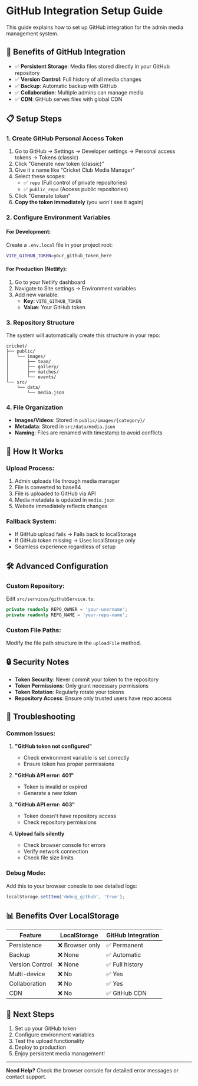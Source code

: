 # GitHub Integration Setup Guide

This guide explains how to set up GitHub integration for the admin media management system.

## 🚀 Benefits of GitHub Integration

- ✅ **Persistent Storage**: Media files stored directly in your GitHub repository
- ✅ **Version Control**: Full history of all media changes
- ✅ **Backup**: Automatic backup with GitHub
- ✅ **Collaboration**: Multiple admins can manage media
- ✅ **CDN**: GitHub serves files with global CDN

## 📋 Setup Steps

### 1. Create GitHub Personal Access Token

1. Go to GitHub → Settings → Developer settings → Personal access tokens → Tokens (classic)
2. Click "Generate new token (classic)"
3. Give it a name like "Cricket Club Media Manager"
4. Select these scopes:
   - ✅ `repo` (Full control of private repositories)
   - ✅ `public_repo` (Access public repositories)
5. Click "Generate token"
6. **Copy the token immediately** (you won't see it again)

### 2. Configure Environment Variables

#### For Development:
Create a `.env.local` file in your project root:

```bash
VITE_GITHUB_TOKEN=your_github_token_here
```

#### For Production (Netlify):
1. Go to your Netlify dashboard
2. Navigate to Site settings → Environment variables
3. Add new variable:
   - **Key**: `VITE_GITHUB_TOKEN`
   - **Value**: Your GitHub token

### 3. Repository Structure

The system will automatically create this structure in your repo:

```
cricket/
├── public/
│   └── images/
│       ├── team/
│       ├── gallery/
│       ├── matches/
│       └── events/
└── src/
    └── data/
        └── media.json
```

### 4. File Organization

- **Images/Videos**: Stored in `public/images/{category}/`
- **Metadata**: Stored in `src/data/media.json`
- **Naming**: Files are renamed with timestamp to avoid conflicts

## 🔧 How It Works

### Upload Process:
1. Admin uploads file through media manager
2. File is converted to base64
3. File is uploaded to GitHub via API
4. Media metadata is updated in `media.json`
5. Website immediately reflects changes

### Fallback System:
- If GitHub upload fails → Falls back to localStorage
- If GitHub token missing → Uses localStorage only
- Seamless experience regardless of setup

## 🛠️ Advanced Configuration

### Custom Repository:
Edit `src/services/githubService.ts`:
```typescript
private readonly REPO_OWNER = 'your-username';
private readonly REPO_NAME = 'your-repo-name';
```

### Custom File Paths:
Modify the file path structure in the `uploadFile` method.

## 🔒 Security Notes

- **Token Security**: Never commit your token to the repository
- **Token Permissions**: Only grant necessary permissions
- **Token Rotation**: Regularly rotate your tokens
- **Repository Access**: Ensure only trusted users have repo access

## 🐛 Troubleshooting

### Common Issues:

1. **"GitHub token not configured"**
   - Check environment variable is set correctly
   - Ensure token has proper permissions

2. **"GitHub API error: 401"**
   - Token is invalid or expired
   - Generate a new token

3. **"GitHub API error: 403"**
   - Token doesn't have repository access
   - Check repository permissions

4. **Upload fails silently**
   - Check browser console for errors
   - Verify network connection
   - Check file size limits

### Debug Mode:
Add this to your browser console to see detailed logs:
```javascript
localStorage.setItem('debug_github', 'true');
```

## 📊 Benefits Over LocalStorage

| Feature | LocalStorage | GitHub Integration |
|---------|-------------|-------------------|
| Persistence | ❌ Browser only | ✅ Permanent |
| Backup | ❌ None | ✅ Automatic |
| Version Control | ❌ None | ✅ Full history |
| Multi-device | ❌ No | ✅ Yes |
| Collaboration | ❌ No | ✅ Yes |
| CDN | ❌ No | ✅ GitHub CDN |

## 🚀 Next Steps

1. Set up your GitHub token
2. Configure environment variables
3. Test the upload functionality
4. Deploy to production
5. Enjoy persistent media management!

---

**Need Help?** Check the browser console for detailed error messages or contact support.

